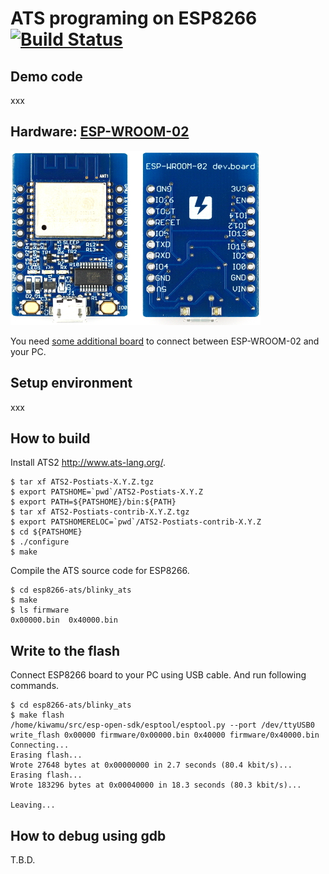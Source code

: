 # ATS programing on ESP8266 [![Build Status](https://travis-ci.org/fpiot/esp8266-ats.svg)](https://travis-ci.org/fpiot/esp8266-ats)

## Demo code

xxx

## Hardware: [ESP-WROOM-02](http://espressif.com/en/products/wroom/)

[![](img/ESP-WROOM-02_devboard.jpg)](https://www.switch-science.com/catalog/2500/)

You need [some additional board](https://www.switch-science.com/catalog/2500/) to connect between ESP-WROOM-02 and your PC.

## Setup environment

xxx

## How to build

Install ATS2 http://www.ats-lang.org/.

```
$ tar xf ATS2-Postiats-X.Y.Z.tgz
$ export PATSHOME=`pwd`/ATS2-Postiats-X.Y.Z
$ export PATH=${PATSHOME}/bin:${PATH}
$ tar xf ATS2-Postiats-contrib-X.Y.Z.tgz
$ export PATSHOMERELOC=`pwd`/ATS2-Postiats-contrib-X.Y.Z
$ cd ${PATSHOME}
$ ./configure
$ make
```

Compile the ATS source code for ESP8266.

```
$ cd esp8266-ats/blinky_ats
$ make
$ ls firmware
0x00000.bin  0x40000.bin
```

## Write to the flash

Connect ESP8266 board to your PC using USB cable.
And run following commands.

```
$ cd esp8266-ats/blinky_ats
$ make flash
/home/kiwamu/src/esp-open-sdk/esptool/esptool.py --port /dev/ttyUSB0 write_flash 0x00000 firmware/0x00000.bin 0x40000 firmware/0x40000.bin
Connecting...
Erasing flash...
Wrote 27648 bytes at 0x00000000 in 2.7 seconds (80.4 kbit/s)...
Erasing flash...
Wrote 183296 bytes at 0x00040000 in 18.3 seconds (80.3 kbit/s)...

Leaving...
```

## How to debug using gdb

T.B.D.
